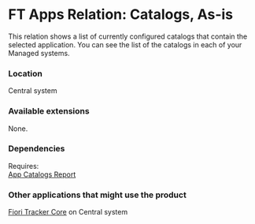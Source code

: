 # FT Apps Relation: Catalogs, As-is

This relation shows a list of currently configured catalogs that contain the selected application. You can see the list of the catalogs in each of your Managed systems.

### Location
Central system

### Available extensions
None.

### Dependencies
Requires:  
[App Catalogs Report](ac.md)

### Other applications that might use the product
[Fiori Tracker Core](ft-core.md) on Central system
